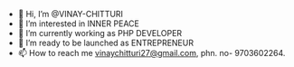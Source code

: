- 👋 Hi, I’m @VINAY-CHITTURI
- 👀 I’m interested in INNER PEACE
- 🌱 I’m currently working as PHP DEVELOPER
- 💞️ I’m ready to be launched as ENTREPRENEUR
- 📫 How to reach me vinaychitturi27@gmail.com, phn. no- 9703602264.

<!---
VINAY-CHITTURI/VINAY-CHITTURI is a ✨ special ✨ repository because its `README.md` (this file) appears on your GitHub profile.
You can click the Preview link to take a look at your changes.
--->
